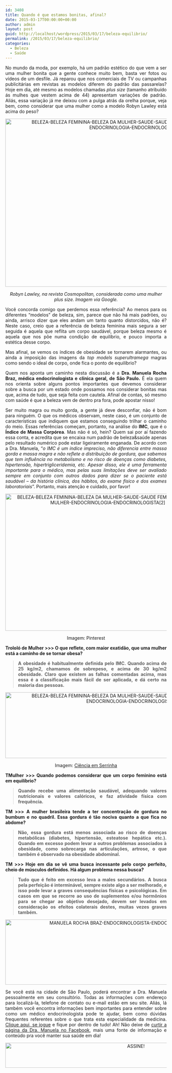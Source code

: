 ```yaml
---
id: 3408
title: Quando é que estamos bonitas, afinal?
date: 2015-03-17T00:00:00+00:00
author: admin
layout: post
guid: http://localhost/wordpress/2015/03/17/beleza-equilibrio/
permalink: /2015/03/17/beleza-equilibrio/
categories:
  - Beleza
  - Saúde
---
```

<p align="justify">
  No mundo da moda, por exemplo, há um padrão estético do que vem a ser uma mulher bonita que a gente conhece muito bem, basta ver fotos ou vídeos de um desfile. Já reparou que nos comerciais de TV ou campanhas publicitárias em revistas as modelos diferem do padrão das passarelas? Hoje em dia, até mesmo as modelos chamadas <em>plus size</em> (tamanho atribuído ás mulhes que vestem acima de 44) apresentam variações de padrão. Aliás, essa variação já me deixou com a pulga atrás da orelha porque, veja bem, como considerar que uma mulher como a modelo Robyn Lawley está acima do peso?
</p>

<p align="center">
  <a href="http://www.trololodemulher.com.br/blog/wp-content/uploads/2015/03/BELEZA-BELEZA-FEMININA-BELEZA-DA-MULHER-SAUDE-SAUDE-FEMININA-SAUDE-DA-MULHER-ENDOCRINOLOGIA-ENDOCRINOLOGISTA.jpg"><img class="alignnone size-full wp-image-10842" src="http://www.trololodemulher.com.br/blog/wp-content/uploads/2015/03/BELEZA-BELEZA-FEMININA-BELEZA-DA-MULHER-SAUDE-SAUDE-FEMININA-SAUDE-DA-MULHER-ENDOCRINOLOGIA-ENDOCRINOLOGISTA.jpg" alt="BELEZA-BELEZA FEMININA-BELEZA DA MULHER-SAUDE-SAUDE FEMININA-SAUDE DA MULHER-ENDOCRINOLOGIA-ENDOCRINOLOGISTA" width="800" height="524" /></a>
</p>

<p align="center">
  <em>Robyn Lawley, na revista Cosmopolitan, considerada como uma mulher plus size. Imagem via Google.</em>
</p>

<p align="justify">
  Você concorda comigo que perdemos essa referência? Ao menos para os diferentes “modelos” de beleza, sim, parece que não há mais padrões, ou ainda, arrisco dizer que eles andam um tanto quanto distorcidos, não é? Neste caso, creio que a referência de beleza feminina mais segura a ser seguida é aquela que reflita um corpo saudável, porque beleza mesmo é aquela que nos põe numa condição de equilíbrio, e pouco importa a estética desse corpo.
</p>

<p align="justify">
  Mas afinal, se vemos os índices de obesidade se tornarem alarmantes, ou ainda a imposição das imagens da <em>top models</em> <em>superultramega</em> magras como sendo o ideal de corpo, onde fica o ponto de equilíbrio?
</p>

<p align="justify">
  Quem nos aponta um caminho nesta discussão é a <strong>Dra. Manuela Rocha Braz, médica endocrinologista e clínica geral, de São Paulo.</strong> É ela quem nos orienta sobre alguns pontos importantes que devemos considerar sobre a busca por um estado onde possamos nos considerar bonitas mas que, acima de tudo, que seja feita com cautela. Afinal de contas, só mesmo com saúde é que a beleza vem de dentro pra fora, pode apostar nisso!
</p>

<p align="justify">
  Ser muito magra ou muito gorda, a gente já deve desconfiar, não é bom para ninguém. O que os médicos observam, neste caso, é um conjunto de características que indiquem que estamos conseguindo trilhar o caminho do meio. Essas referências começam, portanto, na análise do <strong>IMC</strong>, que é o <strong>Índice de Massa Corpórea</strong>. Mas não é só, hein? Quem sai por aí fazendo essa conta, e acredita que se encaixa num padrão de beleza&saúde apenas pelo resultado numérico pode estar ligeiramente enganada. De acordo com a Dra. Manuela, “<em>o IMC é um índice impreciso, não diferencia entre massa gorda e massa magra e não reflete a distribuição de gordura, que sabemos que tem influência no metabolismo e no risco de doenças como diabetes, hipertensão, hipertrigliceridemia, etc. Apesar disso, ele é uma ferramenta importante para o médico, mas pelas suas limitações deve ser avaliado sempre em conjunto com outros dados para dizer se o paciente está saudável &#8211; da história clínica, dos hábitos, do exame físico e dos exames laboratoriais</em>”. Portanto, mais atenção e cuidado, por favor!
</p>

<p align="center">
  <a href="http://www.trololodemulher.com.br/blog/wp-content/uploads/2015/03/BELEZA-BELEZA-FEMININA-BELEZA-DA-MULHER-SAUDE-SAUDE-FEMININA-SAUDE-DA-MULHER-ENDOCRINOLOGIA-ENDOCRINOLOGISTA2.jpg"><img class="alignnone size-full wp-image-10843" src="http://www.trololodemulher.com.br/blog/wp-content/uploads/2015/03/BELEZA-BELEZA-FEMININA-BELEZA-DA-MULHER-SAUDE-SAUDE-FEMININA-SAUDE-DA-MULHER-ENDOCRINOLOGIA-ENDOCRINOLOGISTA2.jpg" alt="BELEZA-BELEZA FEMININA-BELEZA DA MULHER-SAUDE-SAUDE FEMININA-SAUDE DA MULHER-ENDOCRINOLOGIA-ENDOCRINOLOGISTA[2]" width="640" height="427" /></a>
</p>

<p align="center">
  Imagem: Pinterest
</p>

<p align="justify">
  <strong>Trololó de Mulher >>> O que reflete, com maior exatidão, que uma mulher está a caminho de se tornar obesa?</strong>
</p>

> <p align="justify">
>   <strong>A obesidade é habitualmente definida pelo IMC. Quando acima de 25 kg/m2, chamamos de sobrepeso, e acima de 30 kg/m2 obesidade. Claro que existem as falhas comentadas acima, mas essa é a classificação mais fácil de ser aplicada, e dá certo na maioria das pessoas. </strong>
> </p>

<p align="center">
  <a href="http://www.trololodemulher.com.br/blog/wp-content/uploads/2015/03/BELEZA-BELEZA-FEMININA-BELEZA-DA-MULHER-SAUDE-SAUDE-FEMININA-SAUDE-DA-MULHER-ENDOCRINOLOGIA-ENDOCRINOLOGISTA3.jpg"><img class="alignnone size-full wp-image-10846" src="http://www.trololodemulher.com.br/blog/wp-content/uploads/2015/03/BELEZA-BELEZA-FEMININA-BELEZA-DA-MULHER-SAUDE-SAUDE-FEMININA-SAUDE-DA-MULHER-ENDOCRINOLOGIA-ENDOCRINOLOGISTA3.jpg" alt="BELEZA-BELEZA FEMININA-BELEZA DA MULHER-SAUDE-SAUDE FEMININA-SAUDE DA MULHER-ENDOCRINOLOGIA-ENDOCRINOLOGISTA[3]" width="800" height="205" /></a>
</p>

<p align="center">
  Imagem: <a href="http://cienciaemserrinha.blogspot.com.br/2014/09/camb-indice-de-massa-corporal-imc-aula.html" target="_blank">Ciência em Serrinha</a>
</p>

<p align="justify">
  <strong>TMulher >>> Quando podemos considerar que um corpo feminino está em equilíbrio?</strong>
</p>

> <p align="justify">
>   <strong>Quando recebe uma alimentação saudável, adequando valores nutricionais e valores calóricos, e faz atividade física com frequência.</strong>
> </p>

<p align="justify">
  <strong>TM >>> A mulher brasileira tende a ter concentração de gordura no bumbum e no quadril. Essa gordura é tão nociva quanto a que fica no abdome?</strong>
</p>

> <p align="justify">
>   <strong>Não, essa gordura está menos associada ao risco de doenças metabólicas (diabetes, hipertensão, esteatose hepática etc.). Quando em excesso podem levar a outros problemas associados à obesidade, como sobrecarga nas articulações, artrose, o que também é observado na obesidade abdominal.</strong>
> </p>

<p align="justify">
  <strong>TM >>> Hoje em dia se vê uma busca incessante pelo corpo perfeito, cheio de músculos definidos. Há algum problema nessa busca?</strong>
</p>

> <p align="justify">
>   <strong>Tudo que é feito em excesso leva a males secundários. A busca pela perfeição é interminável, sempre existe algo a ser melhorado, e isso pode levar a graves consequências físicas e psicológicas. Em casos em que se recorre ao uso de suplementos e/ou hormônios para se chegar ao objetivo desejado, devem ser levados em consideração os efeitos colaterais destes, muitas vezes graves também.  </strong>
> </p>
> 
> <p align="justify">
>   </blockquote> 
>   
>   <p align="center">
>     <a href="http://www.trololodemulher.com.br/blog/wp-content/uploads/2015/03/MANUELA-ROCHA-BRAZ-ENDOCRINOLOGISTA-ENDOCRIONOLOGIA-SAO-PAULO.png"><img class="alignnone size-full wp-image-10845" src="http://www.trololodemulher.com.br/blog/wp-content/uploads/2015/03/MANUELA-ROCHA-BRAZ-ENDOCRINOLOGISTA-ENDOCRIONOLOGIA-SAO-PAULO.png" alt="MANUELA ROCHA BRAZ-ENDOCRINOLOGISTA-ENDOCRIONOLOGIA-SAO PAULO" width="800" height="203" /></a>
>   </p>
>   
>   <p align="justify">
>     Se você está na cidade de São Paulo, poderá encontrar a Dra. Manuela pessoalmente em seu consultório. Todas as informações com endereço para localizá-la, telefone de contato ou e-mail estão em seu site. Aliás, lá também você encontra informações bem importantes para entender sobre como um médico endocrinologista pode te ajudar, bem como dúvidas frequentes referentes sobre o que trata esta especialidade da medicina. <a href="http://www.manuelarochabraz.com.br/" target="_blank">Clique aqui, se jogue</a> e fique por dentro de tudo! Ah! Não deixe de <a href="https://www.facebook.com/ManuelaRochaBrazEndocrinologista" target="_blank">curtir a página da Dra. Manuela no Facebook</a>, mais uma fonte de informação e conteúdo pra você manter sua saúde em dia!
>   </p>
>   
>   <p align="center">
>     <a href="http://feedburner.google.com/fb/a/mailverify?uri=blogBichaFemea&loc=en_US" target="_blank"><img class="alignnone size-full wp-image-10439" src="http://www.trololodemulher.com.br/blog/wp-content/uploads/2014/09/ASSINE.png" alt="ASSINE!" width="800" height="78" /></a>
>   </p>
>   
>   <p align="justify">
>
